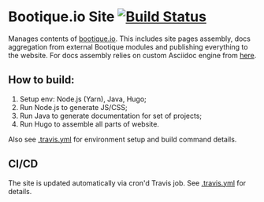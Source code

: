 # Bootique.io Site [![Build Status](https://travis-ci.org/bootique/bootique-io.svg)](https://travis-ci.org/bootique/bootique-io)

Manages contents of [bootique.io](https://bootique.io/). This includes site pages assembly, docs aggregation from external Bootique modules and publishing everything to the website. For docs assembly relies on custom Asciidoc engine from [here](https://github.com/bootique/bootique-docs).

## How to build:

1. Setup env: Node.js (Yarn), Java, Hugo;
1. Run Node.js to generate JS/CSS;
1. Run Java to generate documentation for set of projects;
1. Run Hugo to assemble all parts of website.

Also see [.travis.yml](./.travis.yml) for environment setup and build command details.

## CI/CD

The site is updated automatically via cron'd Travis job. See [.travis.yml](./.travis.yml) for details.

